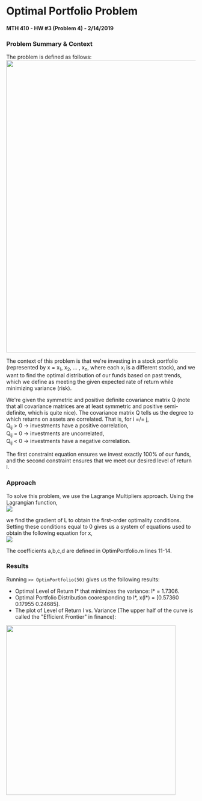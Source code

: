 # Optimal Portfolio Problem
#### MTH 410 - HW #3 (Problem 4) - 2/14/2019  
  
### Problem Summary & Context  
The problem is defined as follows:  
<img src="https://github.com/ZarekIM/PSU_Projects/blob/master/MTH_410_Optimization_2/HW_3/Problem_3.PNG" width="775">  
  
The context of this problem is that we're investing in a stock portfolio (represented by x = 
x<sub>1</sub>, x<sub>2</sub>, ... , x<sub>n</sub>, where each x<sub>i</sub> is a different stock), 
and we want to find the optimal distribution of our funds based on past trends, which we define as meeting 
the given expected rate of return while minimizing variance (risk). 
  
We're given the symmetric and positive definite covariance matrix Q (note that all covariance matrices are at 
least symmetric and positive semi-definite, which is quite nice). The covariance matrix Q tells us the 
degree to which returns on assets are correlated. That is, for i =/= j,  
Q<sub>ij</sub> > 0 -> investments have a positive correlation,  
Q<sub>ij</sub> = 0 -> investments are uncorrelated,  
Q<sub>ij</sub> < 0 -> investments have a negative correlation.  
  
The first constraint equation ensures we invest exactly 100% of our funds, and the second constraint ensures 
that we meet our desired level of return l.  
  
### Approach  
To solve this problem, we use the Lagrange Multipliers approach. Using the Lagrangian function,  
<img src="https://github.com/ZarekIM/PSU_Projects/blob/master/MTH_410_Optimization_2/HW_3/Lagrangian.PNG">
  
we find the gradient of L to obtain the first-order optimality conditions. Setting these conditions equal 
to 0 gives us a system of equations used to obtain the following equation for x,  
<img src="https://github.com/ZarekIM/PSU_Projects/blob/master/MTH_410_Optimization_2/HW_3/equation_for_x.PNG">  

The coefficients a,b,c,d are defined in OptimPortfolio.m lines 11-14.  
  
### Results  
Running `>> OptimPortfolio(50)` gives us the following results:   
* Optimal Level of Return l* that minimizes the variance: l* = 1.7306.  
* Optimal Portfolio Distribution cooresponding to l*, x(l*) = [0.57360 0.17955 0.24685].  
* The plot of Level of Return l vs. Variance (The upper half of the curve is called the "Efficient Frontier" in finance):  
<img src="https://github.com/ZarekIM/PSU_Projects/blob/master/MTH_410_Optimization_2/HW_3/hw3_fig_1.PNG" width="450"> 
